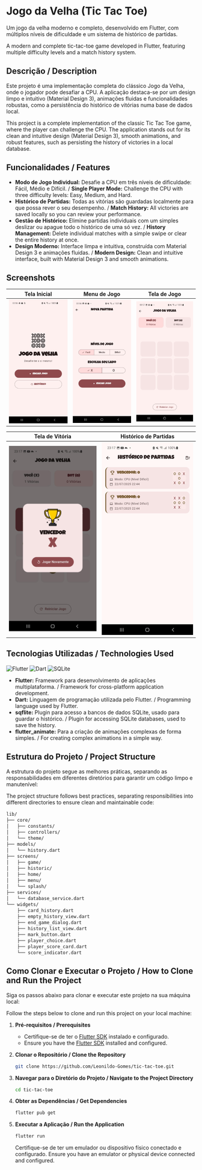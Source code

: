 # Jogo da Velha (Tic Tac Toe)

Um jogo da velha moderno e completo, desenvolvido em Flutter, com múltiplos níveis de dificuldade e um sistema de histórico de partidas.

A modern and complete tic-tac-toe game developed in Flutter, featuring multiple difficulty levels and a match history system.

## Descrição / Description

Este projeto é uma implementação completa do clássico Jogo da Velha, onde o jogador pode desafiar a CPU. A aplicação destaca-se por um design limpo e intuitivo (Material Design 3), animações fluidas e funcionalidades robustas, como a persistência do histórico de vitórias numa base de dados local.

This project is a complete implementation of the classic Tic Tac Toe game, where the player can challenge the CPU. The application stands out for its clean and intuitive design (Material Design 3), smooth animations, and robust features, such as persisting the history of victories in a local database.

## Funcionalidades / Features

-   **Modo de Jogo Individual:** Desafie a CPU em três níveis de dificuldade: Fácil, Médio e Difícil. / **Single Player Mode:** Challenge the CPU with three difficulty levels: Easy, Medium, and Hard.
-   **Histórico de Partidas:** Todas as vitórias são guardadas localmente para que possa rever o seu desempenho. / **Match History:** All victories are saved locally so you can review your performance.
-   **Gestão de Histórico:** Elimine partidas individuais com um simples deslizar ou apague todo o histórico de uma só vez. / **History Management:** Delete individual matches with a simple swipe or clear the entire history at once.
-   **Design Moderno:** Interface limpa e intuitiva, construída com Material Design 3 e animações fluidas. / **Modern Design:** Clean and intuitive interface, built with Material Design 3 and smooth animations.

## Screenshots

| Tela Inicial | Menu de Jogo | Tela de Jogo |
| :---: | :---: | :---: |
| ![Tela Inicial](screenshot/home_screen.jpeg) | ![Menu de Jogo](screenshot/menu_screen.jpeg) | ![Tela de Jogo](screenshot/game_screen.jpeg) |

| Tela de Vitória | Histórico de Partidas |
| :---: | :---: |
| ![Tela de Vitória](screenshot/winner_screen.jpeg) | ![Histórico de Partidas](screenshot/historic_screen.jpeg) |

## Tecnologias Utilizadas / Technologies Used

<img align="center" alt="Flutter" title="Flutter" src="https://img.shields.io/badge/Flutter-02569B?style=for-the-badge&logo=flutter&logoColor=white" />
<img align="center" alt="Dart" title="Dart" src="https://img.shields.io/badge/Dart-0175C2?style=for-the-badge&logo=dart&logoColor=white" />
<img align="center" alt="SQLite" title="SQLite" src="https://img.shields.io/badge/SQLite-07405E?style=for-the-badge&logo=sqlite&logoColor=white" />

-   **Flutter:** Framework para desenvolvimento de aplicações multiplataforma. / Framework for cross-platform application development.
-   **Dart:** Linguagem de programação utilizada pelo Flutter. / Programming language used by Flutter.
-   **sqflite:** Plugin para acesso a bancos de dados SQLite, usado para guardar o histórico. / Plugin for accessing SQLite databases, used to save the history.
-   **flutter_animate:** Para a criação de animações complexas de forma simples. / For creating complex animations in a simple way.

## Estrutura do Projeto / Project Structure

A estrutura do projeto segue as melhores práticas, separando as responsabilidades em diferentes diretórios para garantir um código limpo e manutenível:

The project structure follows best practices, separating responsibilities into different directories to ensure clean and maintainable code:

```
lib/
├── core/
│   ├── constants/
│   ├── controllers/
│   └── theme/
├── models/
│   └── history.dart
├── screens/
│   ├── game/
│   ├── historic/
│   ├── home/
│   ├── menu/
│   └── splash/
├── services/
│   └── database_service.dart
└── widgets/
    ├── card_history.dart
    ├── empty_history_view.dart
    ├── end_game_dialog.dart
    ├── history_list_view.dart
    ├── mark_button.dart
    ├── player_choice.dart
    ├── player_score_card.dart
    └── score_indicator.dart
```

## Como Clonar e Executar o Projeto / How to Clone and Run the Project

Siga os passos abaixo para clonar e executar este projeto na sua máquina local:

Follow the steps below to clone and run this project on your local machine:

1.  **Pré-requisitos / Prerequisites**
    *   Certifique-se de ter o [Flutter SDK](https://flutter.dev/docs/get-started/install) instalado e configurado.
    *   Ensure you have the [Flutter SDK](https://flutter.dev/docs/get-started/install) installed and configured.

2.  **Clonar o Repositório / Clone the Repository**
    ```bash
    git clone https://github.com/Leonildo-Gomes/tic-tac-toe.git
    ```

3.  **Navegar para o Diretório do Projeto / Navigate to the Project Directory**
    ```bash
    cd tic-tac-toe
    ```

4.  **Obter as Dependências / Get Dependencies**
    ```bash
    flutter pub get
    ```

5.  **Executar a Aplicação / Run the Application**
    ```bash
    flutter run
    ```
    Certifique-se de ter um emulador ou dispositivo físico conectado e configurado.
    Ensure you have an emulator or physical device connected and configured.
